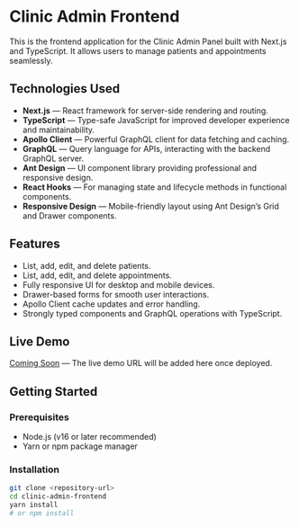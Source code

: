 # Clinic Admin Frontend

This is the frontend application for the Clinic Admin Panel built with Next.js and TypeScript. It allows users to manage patients and appointments seamlessly.

## Technologies Used

- **Next.js** — React framework for server-side rendering and routing.
- **TypeScript** — Type-safe JavaScript for improved developer experience and maintainability.
- **Apollo Client** — Powerful GraphQL client for data fetching and caching.
- **GraphQL** — Query language for APIs, interacting with the backend GraphQL server.
- **Ant Design** — UI component library providing professional and responsive design.
- **React Hooks** — For managing state and lifecycle methods in functional components.
- **Responsive Design** — Mobile-friendly layout using Ant Design’s Grid and Drawer components.

## Features

- List, add, edit, and delete patients.
- List, add, edit, and delete appointments.
- Fully responsive UI for desktop and mobile devices.
- Drawer-based forms for smooth user interactions.
- Apollo Client cache updates and error handling.
- Strongly typed components and GraphQL operations with TypeScript.

## Live Demo

[Coming Soon](#) — The live demo URL will be added here once deployed.

## Getting Started

### Prerequisites

- Node.js (v16 or later recommended)
- Yarn or npm package manager

### Installation

```bash
git clone <repository-url>
cd clinic-admin-frontend
yarn install
# or npm install
```
